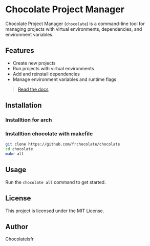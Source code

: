 # Chocolate Project Manager

Chocolate Project Manager (`chocolate`) is a command-line tool for managing projects with virtual environments, dependencies, and environment variables.



## Features
- Create new projects
- Run projects with virtual environments
- Add and reinstall dependencies
- Manage environment variables and runtime flags

> [Read the docs](DOCS.md)

## Installation

### Installtion for arch



### Installtion chocolate with makefile

```sh
git clone https://github.com/frchocolate/chocolate
cd chocolate
make all
```

## Usage
Run the `chocolate all` command to get started.


## License
This project is licensed under the MIT License.

## Author
Chocolateisfr
